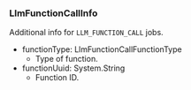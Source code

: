 ### LlmFunctionCallInfo
Additional info for `LLM_FUNCTION_CALL` jobs.

- functionType: LlmFunctionCallFunctionType
  - Type of function.
- functionUuid: System.String
  - Function ID.
